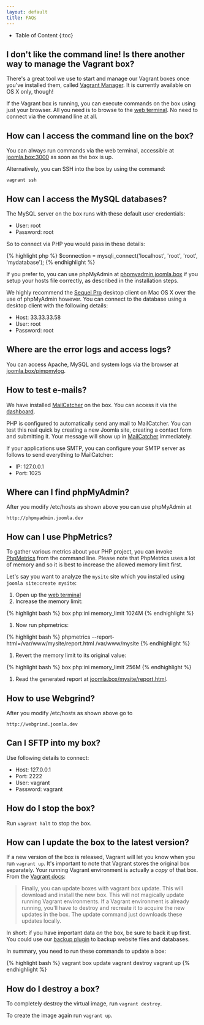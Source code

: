 ```yaml
---
layout: default
title: FAQs
---
```


* Table of Content
{:toc}

## I don't like the command line! Is there another way to manage the Vagrant box?

There's a great tool we use to start and manage our Vagrant boxes once you've installed them, called [Vagrant Manager](http://vagrantmanager.com/).  It is currently available on OS X only, though!

If the Vagrant box is running, you can execute commands on the box using just your browser. All you need is to browse to the [web terminal](http://joomla.box:3000/). No need to connect via the command line at all.

## How can I access the command line on the box?

You can always run commands via the web terminal, accessible at [joomla.box:3000](http://joomla.box:3000) as soon as the box is up.

Alternatively, you can SSH into the box by using the command:

	vagrant ssh

## How can I access the MySQL databases?

The MySQL server on the box runs with these default user credentials:

* User: root
* Password: root

So to connect via PHP you would pass in these details:

{% highlight php %}
$connection = mysqli_connect('localhost', 'root', 'root', 'mydatabase');
{% endhighlight %}

If you prefer to, you can use phpMyAdmin at [phpmyadmin.joomla.box](http://phpmyadmin.joomla.box) if you setup your hosts file correctly, as described in the installation steps.

We highly recommend the [Sequel Pro](http://www.sequelpro.com/) desktop client on Mac OS X over the use of phpMyAdmin however. You can connect to the database using a desktop client with the following details:

* Host: 33.33.33.58
* User: root
* Password: root

## Where are the error logs and access logs?

You can access Apache, MySQL and system logs via the browser at [joomla.box/pimpmylog](http://joomla.box/pimpmylog).

## How to test e-mails?

We have installed [MailCatcher](http://mailcatcher.me) on the box. You can access it via the [dashboard](http://joomla.box).

PHP is configured to automatically send any mail to MailCatcher. You can test this real quick by creating a new Joomla site, creating a contact form and submitting it. Your message will show up in [MailCatcher](http://joomla.box:1080/) immediately.

If your applications use SMTP, you can configure your SMTP server as follows to send everything to MailCatcher:

* IP: 127.0.0.1
* Port: 1025

## Where can I find phpMyAdmin?

After you modify /etc/hosts as shown above you can use phpMyAdmin at

    http://phpmyadmin.joomla.dev

## How can I use PhpMetrics?

To gather various metrics about your PHP project, you can invoke [PhpMetrics](https://github.com/Halleck45/PhpMetrics) from the command line. Please note that PhpMetrics uses a lot of memory and so it is best to increase the allowed memory limit first.

Let's say you want to analyze the `mysite` site which you installed using `joomla site:create mysite`:

1. Open up the [web terminal](http://joomla.box:3000)
1. Increase the memory limit:

{% highlight bash %}
box php:ini memory_limit 1024M
{% endhighlight %}

1. Now run phpmetrics:

{% highlight bash %}
phpmetrics --report-html=/var/www/mysite/report.html /var/www/mysite
{% endhighlight %}

1. Revert the memory limit to its original value:

{% highlight bash %}
box php:ini memory_limit 256M
{% endhighlight %}

1. Read the generated report at [joomla.box/mysite/report.html](http://joomla.box/mysite/report.html).

## How to use Webgrind?

After you modify /etc/hosts as shown above go to

    http://webgrind.joomla.dev

## Can I SFTP into my box?

Use following details to connect:

* Host: 127.0.0.1
* Port: 2222
* User: vagrant
* Password: vagrant

## How do I stop the box?

Run `vagrant halt` to stop the box.

## How can I update the box to the latest version?

If a new version of the box is released, Vagrant will let you know when you run `vagrant up`. It's important to note that Vagrant stores the original box separately. Your running Vagrant environment is actually a _copy_ of that box. From the [Vagrant docs](https://docs.vagrantup.com/v2/boxes/versioning.html):

> Finally, you can update boxes with vagrant box update. This will download and install the new box. This will not magically update running Vagrant environments. If a Vagrant environment is already running, you'll have to destroy and recreate it to acquire the new updates in the box. The update command just downloads these updates locally.

In short: if you have important data *on* the box, be sure to back it up first. You could use our [backup plugin](https://github.com/joomlatools/joomla-console-backup) to backup website files and databases.

In summary, you need to run these commands to update a box:

{% highlight bash %}
vagrant box update
vagrant destroy
vagrant up
{% endhighlight %}

## How do I destroy a box?

To completely destroy the virtual image, run `vagrant destroy`.

To create the image again run `vagrant up`.
